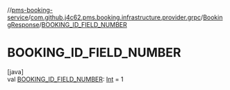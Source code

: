 //[pms-booking-service](../../../index.md)/[com.github.j4c62.pms.booking.infrastructure.provider.grpc](../index.md)/[BookingResponse](index.md)/[BOOKING_ID_FIELD_NUMBER](-b-o-o-k-i-n-g_-i-d_-f-i-e-l-d_-n-u-m-b-e-r.md)

# BOOKING_ID_FIELD_NUMBER

[java]\
val [BOOKING_ID_FIELD_NUMBER](-b-o-o-k-i-n-g_-i-d_-f-i-e-l-d_-n-u-m-b-e-r.md): [Int](https://kotlinlang.org/api/core/kotlin-stdlib/kotlin/-int/index.html) = 1